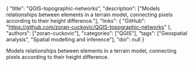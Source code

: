 {
  "title": "QGIS-topographic-networks",
  "description": ["Models relationships between elements in a terrain model, connecting pixels according to their height difference."],
  "links": {
    "GitHub": "https://github.com/zoran-cuckovic/QGIS-topographic-networks"
  },
  "authors": ["zoran-cuckovic"],
  "categories": ["QGIS"],
  "tags": ["Geospatial analysis", "Spatial modelling and inference"],
  "doi": null
}

<!-- Generated by csv2md.R – do not edit by hand -->

Models relationships between elements in a terrain model, connecting pixels according to their height difference.